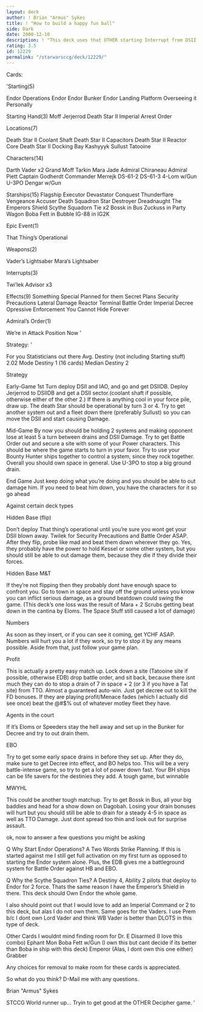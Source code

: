 ```yaml
---
layout: deck
author: ! Brian "Armus" Sykes
title: ! "How to build a happy fun ball"
side: Dark
date: 2000-12-10
description: ! "This deck uses that OTHER starting Interrupt from DSII to set up and build the death star II for activation and Direct Damage, while at the same time ruling the space lanes with Big Blue."
rating: 3.5
id: 12229
permalink: "/starwarsccg/deck/12229/"
---
```

Cards: 

'Starting(5)

Endor Operations
Endor
Endor Bunker
Endor Landing Platform
Overseeing it Personally

Starting Hand(3)
Moff Jerjerrod
Death Star II
Imperial Arrest Order

Locations(7)

Death Star II Coolant Shaft
Death Star II Capacitors
Death Star II Reactor Core
Death Star II Docking Bay
Kashyyyk
Sullust
Tatooine

Characters(14)

Darth Vader x2
Grand Moff Tarkin
Mara Jade
Admiral Chiraneau
Admiral Piett
Captain Godherdt
Commander Merrejk
DS-61-2
DS-61-3
4-Lom w/Gun
U-3PO
Dengar w/Gun

Starships(15)
Flagship Executor
Devastator
Conquest
Thunderflare
Vengeance
Accuser
Death Squadron Star Destroyer
Dreadnaught
The Emperors Shield
Scythe Squadorn Tie x2
Bossk in Bus
Zuckuss in Party Wagon
Boba Fett in Bubble
IG-88 in IG2K

Epic Event(1)

That Thing’s Operational

Weapons(2)

Vader’s Lightsaber
Mara’s Lightsaber

Interrupts(3)

Twi’lek Advisor x3

Effects(9)
Something Special Planned for them
Secret Plans
Security Precautions
Lateral Damage
Reactor Terminal
Battle Order
Imperial Decree
Opressive Enforcement
You Cannot Hide Forever

Admiral’s Order(1)

We’re in Attack Position Now '

Strategy: '

For you Statisticians out there
Avg. Destiny (not including Starting stuff) 2.02
Mode Destiny 1 (16 cards)
Median Destiny 2

Strategy

Early-Game 1st Turn deploy DSII and IAO, and go and get DSIIDB.  Deploy Jerjerrod to DSIIDB and get a DSII sector.(coolant shaft if possible, otherwise either of the other 2.) If there is anything cool in your force pile, draw up.  The death Star should be operational by turn 3 or 4.  Try to get another system out and a fleet down there (preferably Sullust) so you can move the DSII and start causing Damage.

Mid-Game By now you should be holding 2 systems and making opponent lose at least 5 a turn between drains and DSII Damage.  Try to get Battle Order out and secure a site with some of your Power characters.	This should be where the game starts to turn in your favor.  Try to use your Bounty Hunter ships together to control a system, since they rock together.  Overall you should own space in general.  Use U-3PO to stop a big ground drain.

End Game Just keep doing what you’re doing and you should be able to out damage him.  If you need to beat him down, you have the characters for it so go ahead

Against certain deck types

Hidden Base (flip)

Don’t deploy That thing’s operational until you’re sure you wont get your DSII blown away.  Twilek for Security Precautions and Battle Order ASAP.  After they flip, probe like mad and beat them down wherever they go.   Yes, they probably have the power to hold Kessel or some other system, but you should still be able to out damage them, because they die if they divide their forces.

Hidden Base M&T

If they’re not flipping then they probably dont have enough space to confront you.  Go to town in space and stay off the ground unless you know you can inflict serious damage, as a ground beatdown could swing the game.  (This deck’s one loss was the result of Mara + 2 Scrubs getting beat down in the cantina by Eloms. The Space Stuff still caused a lot of damage)

Numbers

As soon as they insert, or if you can see it coming, get YCHF ASAP.  Numbers will hurt you a lot if they work, so try to stop it by any means possible.  Aside from that, just follow your game plan.

Profit

This is actually a pretty easy match up. Lock down a site (Tatooine site if possible, otherwise EDB) drop battle order, and sit back, because there isnt much they can do to stop a drain of 7 in space + 2 (or 3 if you have a Tat site) from TTO.  Almost a guaranteed auto-win.  Just get decree out to kill the FD bonuses.  If they are playing profit/Menace fades (which I actually did see once) beat the @#$% out of whatever motley fleet they have.

Agents in the court

If it’s Eloms or Speeders stay the hell away and set up in the Bunker for Decree and try to out drain them.

EBO

Try to get some early space drains in before they set up.  After they do, make sure to get Decree into effect, and BO helps too.  This will be	a very battle-intense game, so try to get a lot of power down fast.  Your BH ships can be life savers for the destinies they add.  A tough game, but winnable

MWYHL

This could be another tough matchup.  Try to get Bossk in Bus, all your big baddies and head for a show down on Dagobah.  Losing your drain bonuses will hurt but you should still be able to drain for a steady 4-5 in space as well as TTO Damage.  Just dont spread too thin and look out for surprise assault.


ok, now to answer a few questions you might be asking

Q Why Start Endor Operations?
A Two Words Strike Planning.	If this is started against me I still get full activation on my first turn as opposed to starting the Endor system alone.  Plus, the EDB gives me a battleground system for Battle Order against HB and EBO.

Q Why the Scythe Squadron Ties?
A Destiny 4, Ability 2 pilots that deploy to Endor for 2 force.  Thats the same reason I have the Emperor’s Shield in there.  This deck should Own Endor the whole game.

I also should point out that I would love to add an Imperial Command or 2 to this deck, but alas I do not own them.  Same goes for the Vaders. I use Prem b/c I dont own Lord Vader and think WB Vader is better than DLOTS in this type of deck.

Other Cards I wouldnt mind finding room for
Dr. E
Disarmed (I love this combo)
Ephant Mon
Boba Fett w/Gun (I own this but cant decide if its better than Boba in ship with this deck)
Emperor (Alas, I dont own this one either)
Grabber

Any choices for removal to make room for these cards is appreciated.

So what do you think? D-Mail me with any questions.

Brian "Armus" Sykes

STCCG World runner up... Tryin to get good at the OTHER Decipher game. '

